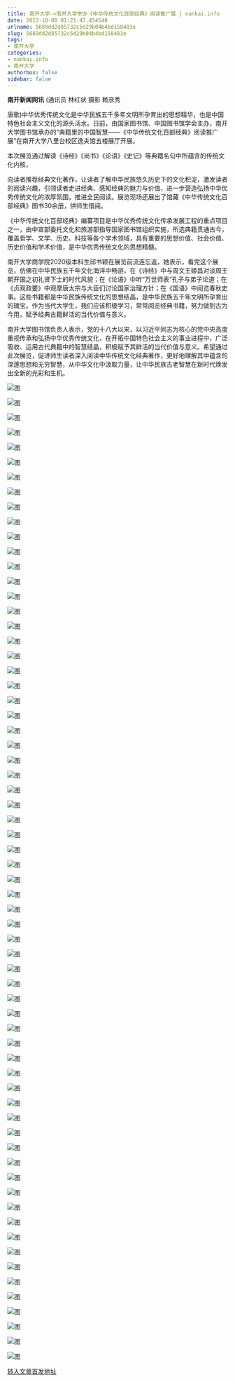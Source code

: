 ```yaml
---
title: 南开大学->南开大学举办《中华传统文化百部经典》阅读推广展 | nankai.info
date: 2022-10-08 01:21:47.454548
urlname: 5689dd2d85732c5d29b04b4bd158483e
slug: 5689dd2d85732c5d29b04b4bd158483e
tags: 
- 南开大学
categories:
- nankai.info
- 南开大学
authorbox: false
sidebar: false
---
```

**南开新闻网讯** (通讯员 林红状 摄影 赖彦秀

唐歌)中华优秀传统文化是中华民族五千多年文明所孕育出的思想精华，也是中国特色社会主义文化的源头活水。日前，由国家图书馆、中国图书馆学会主办，南开大学图书馆承办的“典籍里的中国智慧——《中华传统文化百部经典》阅读推广展”在南开大学八里台校区逸夫馆五楼展厅开展。

本次展览通过解读《诗经》《尚书》《论语》《史记》等典籍名句中所蕴含的传统文化内核，
<!--more-->
向读者推荐经典文化著作，让读者了解中华民族悠久历史下的文化积淀，激发读者的阅读兴趣，引领读者走进经典、感知经典的魅力与价值，进一步营造弘扬中华优秀传统文化的浓厚氛围，推进全民阅读。展览现场还展出了馆藏《中华传统文化百部经典》图书30余册，供师生借阅。

《中华传统文化百部经典》编纂项目是中华优秀传统文化传承发展工程的重点项目之一，由中宣部委托文化和旅游部指导国家图书馆组织实施，所选典籍贯通古今，覆盖哲学、文学、历史、科技等各个学术领域，具有重要的思想价值、社会价值、历史价值和学术价值，是中华优秀传统文化的思想精髓。

南开大学商学院2020级本科生邱书颖在展览前流连忘返，她表示，看完这个展览，仿佛在中华民族五千年文化海洋中畅游，在《诗经》中与周文王姬昌对谈周王朝开国之初礼贤下士的时代风貌；在《论语》中听“万世师表”孔子与弟子论道；在《贞观政要》中观摩唐太宗与大臣们讨论国家治理方针；在《国语》中阅览春秋史事。这些书籍都是中华民族传统文化的思想结晶，是中华民族五千年文明所孕育出的瑰宝。作为当代大学生，我们应该积极学习，常常阅览经典书籍，努力做到古为今用，赋予经典古籍鲜活的当代价值与意义。

南开大学图书馆负责人表示，党的十八大以来，以习近平同志为核心的党中央高度重视传承和弘扬中华优秀传统文化，在开拓中国特色社会主义的事业进程中，广泛吸收、运用古代典籍中的智慧结晶，积极赋予其鲜活的当代价值与意义。希望通过此次展览，促进师生读者深入阅读中华传统文化经典著作，更好地理解其中蕴含的深邃思想和无穷智慧，从中华文化中汲取力量，让中华民族古老智慧在新时代焕发出全新的光彩和生机。

![图](http://news.nankai.edu.cn/ywsd/system/2022/10/06/g)

![图](http://news.nankai.edu.cn/ywsd/system/2022/10/06/p)

![图](http://news.nankai.edu.cn/ywsd/system/2022/10/06/j)

![图](http://news.nankai.edu.cn/ywsd/system/2022/10/06/)

![图](http://news.nankai.edu.cn/ywsd/system/2022/10/06/2)

![图](http://news.nankai.edu.cn/ywsd/system/2022/10/06/0)

![图](http://news.nankai.edu.cn/ywsd/system/2022/10/06/5)

![图](http://news.nankai.edu.cn/ywsd/system/2022/10/06/b)

![图](http://news.nankai.edu.cn/ywsd/system/2022/10/06/4)

![图](http://news.nankai.edu.cn/ywsd/system/2022/10/06/a)

![图](http://news.nankai.edu.cn/ywsd/system/2022/10/06/e)

![图](http://news.nankai.edu.cn/ywsd/system/2022/10/06/1)

![图](http://news.nankai.edu.cn/ywsd/system/2022/10/06/_)

![图](http://news.nankai.edu.cn/ywsd/system/2022/10/06/6)

![图](http://news.nankai.edu.cn/ywsd/system/2022/10/06/3)

![图](http://news.nankai.edu.cn/ywsd/system/2022/10/06/2)

![图](http://news.nankai.edu.cn/ywsd/system/2022/10/06/8)

![图](http://news.nankai.edu.cn/ywsd/system/2022/10/06/4)

![图](http://news.nankai.edu.cn/ywsd/system/2022/10/06/0)

![图](http://news.nankai.edu.cn/ywsd/system/2022/10/06/0)

![图](http://news.nankai.edu.cn/ywsd/system/2022/10/06/0)

![图](http://news.nankai.edu.cn/ywsd/system/2022/10/06/3)

![图](http://news.nankai.edu.cn/ywsd/system/2022/10/06/0)

![图](http://news.nankai.edu.cn/ywsd/system/2022/10/06/0)

![图](http://news.nankai.edu.cn/)

![图](http://news.nankai.edu.cn/ywsd/system/2022/10/06/2)

![图](http://news.nankai.edu.cn/ywsd/system/2022/10/06/8)

![图](http://news.nankai.edu.cn/ywsd/system/2022/10/06/4)

![图](http://news.nankai.edu.cn/)

![图](http://news.nankai.edu.cn/ywsd/system/2022/10/06/0)

![图](http://news.nankai.edu.cn/ywsd/system/2022/10/06/0)

![图](http://news.nankai.edu.cn/ywsd/system/2022/10/06/0)

![图](http://news.nankai.edu.cn/)

![图](http://news.nankai.edu.cn/ywsd/system/2022/10/06/3)

![图](http://news.nankai.edu.cn/ywsd/system/2022/10/06/0)

![图](http://news.nankai.edu.cn/ywsd/system/2022/10/06/0)

![图](http://news.nankai.edu.cn/)

![图](http://news.nankai.edu.cn/ywsd/system/2022/10/06/c)

![图](http://news.nankai.edu.cn/ywsd/system/2022/10/06/i)

![图](http://news.nankai.edu.cn/ywsd/system/2022/10/06/p)

![图](http://news.nankai.edu.cn/)

![图](http://news.nankai.edu.cn/ywsd/system/2022/10/06/n)

![图](http://news.nankai.edu.cn/ywsd/system/2022/10/06/c)

![图](http://news.nankai.edu.cn/ywsd/system/2022/10/06/)

![图](http://news.nankai.edu.cn/ywsd/system/2022/10/06/u)

![图](http://news.nankai.edu.cn/ywsd/system/2022/10/06/d)

![图](http://news.nankai.edu.cn/ywsd/system/2022/10/06/e)

![图](http://news.nankai.edu.cn/ywsd/system/2022/10/06/)

![图](http://news.nankai.edu.cn/ywsd/system/2022/10/06/i)

![图](http://news.nankai.edu.cn/ywsd/system/2022/10/06/a)

![图](http://news.nankai.edu.cn/ywsd/system/2022/10/06/k)

![图](http://news.nankai.edu.cn/ywsd/system/2022/10/06/n)

![图](http://news.nankai.edu.cn/ywsd/system/2022/10/06/a)

![图](http://news.nankai.edu.cn/ywsd/system/2022/10/06/n)

![图](http://news.nankai.edu.cn/ywsd/system/2022/10/06/)

![图](http://news.nankai.edu.cn/ywsd/system/2022/10/06/s)

![图](http://news.nankai.edu.cn/ywsd/system/2022/10/06/w)

![图](http://news.nankai.edu.cn/ywsd/system/2022/10/06/e)

![图](http://news.nankai.edu.cn/ywsd/system/2022/10/06/n)

![图](http://news.nankai.edu.cn/)

![图](http://news.nankai.edu.cn/)

![图](http://news.nankai.edu.cn/ywsd/system/2022/10/06/:)

![图](http://news.nankai.edu.cn/ywsd/system/2022/10/06/p)

![图](http://news.nankai.edu.cn/ywsd/system/2022/10/06/t)

![图](http://news.nankai.edu.cn/ywsd/system/2022/10/06/t)

![图](http://news.nankai.edu.cn/ywsd/system/2022/10/06/h)

[转入文章首发地址](http://news.nankai.edu.cn/ywsd/system/2022/10/06/030053057.shtml)